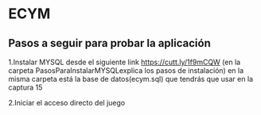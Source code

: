 # ECYM

Pasos a seguir para probar la aplicación
----------------------------------------------------------------------------
1.Instalar MYSQL desde el siguiente link https://cutt.ly/1f9mCQW (en la carpeta PasosParaInstalarMYSQLexplica los pasos de instalación)
en la misma carpeta está la base de datos(ecym.sql) que tendrás que usar en la captura 15

2.Iniciar el acceso directo del juego
